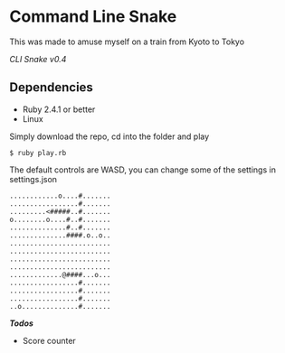 # Command Line Snake

This was made to amuse myself on a train from Kyoto to Tokyo

*CLI Snake v0.4*
## __Dependencies__
* Ruby 2.4.1 or better
* Linux

Simply download the repo, cd into the folder and play 

```$ ruby play.rb```

The default controls are WASD, you can change some of the settings in settings.json

```
............o....#.......
.................#.......
.........<#####..#.......
o........o....#..#.......
..............#..#.......
..............####.o..o..
.........................
.........................
.........................
.........................
.............@####...o...
.................#.......
.................#.......
.................#.......
..o..............#.......
```


___Todos___ 
  * Score counter
